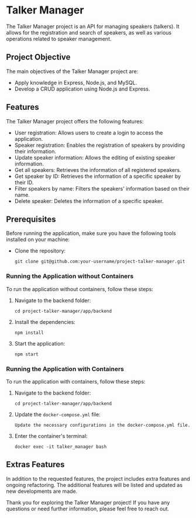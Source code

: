 # Talker Manager

The Talker Manager project is an API for managing speakers (talkers). It allows for the registration and search of speakers, as well as various operations related to speaker management.

## Project Objective

The main objectives of the Talker Manager project are:

- Apply knowledge in Express, Node.js, and MySQL.
- Develop a CRUD application using Node.js and Express.

## Features

The Talker Manager project offers the following features:

- User registration: Allows users to create a login to access the application.
- Speaker registration: Enables the registration of speakers by providing their information.
- Update speaker information: Allows the editing of existing speaker information.
- Get all speakers: Retrieves the information of all registered speakers.
- Get speaker by ID: Retrieves the information of a specific speaker by their ID.
- Filter speakers by name: Filters the speakers' information based on their name.
- Delete speaker: Deletes the information of a specific speaker.

## Prerequisites

Before running the application, make sure you have the following tools installed on your machine:

- Clone the repository:

  ```
  git clone git@github.com:your-username/project-talker-manager.git
  ```

### Running the Application without Containers

To run the application without containers, follow these steps:

1. Navigate to the backend folder:

   ```
   cd project-talker-manager/app/backend
   ```

2. Install the dependencies:

   ```
   npm install
   ```

3. Start the application:

   ```
   npm start
   ```

### Running the Application with Containers

To run the application with containers, follow these steps:

1. Navigate to the backend folder:

   ```
   cd project-talker-manager/app/backend
   ```

2. Update the `docker-compose.yml` file:

   ```
   Update the necessary configurations in the docker-compose.yml file.
   ```

3. Enter the container's terminal:

   ```
   docker exec -it talker_manager bash
   ```

## Extras Features

In addition to the requested features, the project includes extra features and ongoing refactoring. The additional features will be listed and updated as new developments are made.

Thank you for exploring the Talker Manager project! If you have any questions or need further information, please feel free to reach out.
